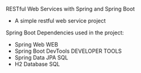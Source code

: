 RESTful Web Services with Spring and Spring Boot

- A simple restful web service project

Spring Boot Dependencies used in the project:

* Spring Web WEB
* Spring Boot DevTools DEVELOPER TOOLS
* Spring Data JPA SQL
* H2 Database SQL


